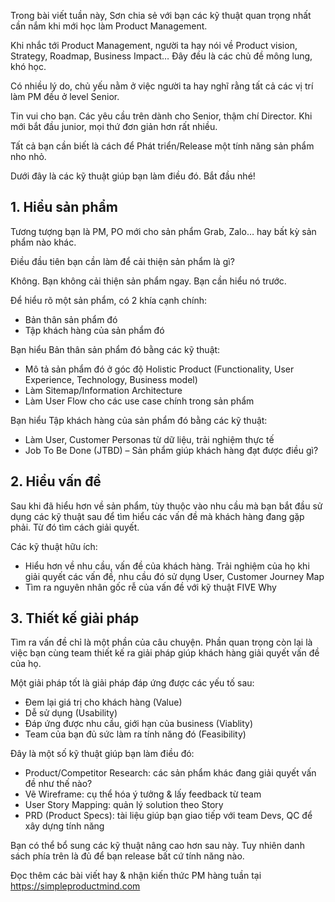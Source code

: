 Trong bài viết tuần này, Sơn chia sẻ với bạn các kỹ thuật quan trọng nhất cần nắm khi mới học làm Product Management.

Khi nhắc tới Product Management, người ta hay nói về Product vision, Strategy, Roadmap, Business Impact… Đây đều là các chủ đề mông lung, khó học.

Có nhiều lý do, chủ yếu nằm ở việc người ta hay nghĩ rằng tất cả các vị trí làm PM đều ở level Senior. 

Tin vui cho bạn. Các yêu cầu trên dành cho Senior, thậm chí Director. Khi mới bắt đầu junior, mọi thứ đơn giản hơn rất nhiều.

Tất cả bạn cần biết là cách để Phát triển/Release một tính năng sản phẩm nho nhỏ.

Dưới đây là các kỹ thuật giúp bạn làm điều đó. Bắt đầu nhé!

## 1. Hiểu sản phẩm
Tương tượng bạn là PM, PO mới cho sản phẩm Grab, Zalo… hay bất kỳ sản phẩm nào khác.

Điều đầu tiên bạn cần làm để cải thiện sản phẩm là gì?

Không. Bạn không cải thiện sản phẩm ngay. Bạn cần hiểu nó trước.

Để hiểu rõ một sản phẩm, có 2 khía cạnh chính:

* Bản thân sản phẩm đó
* Tập khách hàng của sản phẩm đó

Bạn hiểu Bản thân sản phẩm đó bằng các kỹ thuật:

* Mô tả sản phẩm đó ở góc độ Holistic Product (Functionality, User Experience, Technology, Business model)
* Làm Sitemap/Information Architecture
* Làm User Flow cho các use case chính trong sản phẩm 

Bạn hiểu Tập khách hàng của sản phẩm đó bằng các kỹ thuật:

* Làm User, Customer Personas từ dữ liệu, trải nghiệm thực tế
* Job To Be Done (JTBD) – Sản phẩm giúp khách hàng đạt được điều gì?

## 2. Hiểu vấn đề
Sau khi đã hiểu hơn về sản phẩm, tùy thuộc vào nhu cầu mà bạn bắt đầu sử dụng các kỹ thuật sau để tìm hiểu các vấn đề mà khách hàng đang gặp phải. Từ đó tìm cách giải quyết.

Các kỹ thuật hữu ích:

* Hiểu hơn về nhu cầu, vấn đề của khách hàng. Trải nghiệm của họ khi giải quyết các vấn đề, nhu cầu đó sử dụng User, Customer Journey Map
* Tìm ra nguyên nhân gốc rễ của vấn đề với kỹ thuật FIVE Why

## 3. Thiết kế giải pháp
Tìm ra vấn đề chỉ là một phần của câu chuyện. Phần quan trọng còn lại là việc bạn cùng team thiết kế ra giải pháp giúp khách hàng giải quyết vấn đề của họ.

Một giải pháp tốt là giải pháp đáp ứng được các yếu tố sau:

* Đem lại giá trị cho khách hàng (Value)
* Dễ sử dụng (Usability)
* Đáp ứng được nhu cầu, giới hạn của business (Viablity)
* Team của bạn đủ sức làm ra tính năng đó (Feasibility)

Đây là một số kỹ thuật giúp bạn làm điều đó:

* Product/Competitor Research: các sản phẩm khác đang giải quyết vấn đề như thế nào? 
* Vẽ Wireframe: cụ thể hóa ý tưởng & lấy feedback từ team
* User Story Mapping: quản lý solution theo Story 
* PRD (Product Specs): tài liệu giúp bạn giao tiếp với team Devs, QC để xây dựng tính năng


Bạn có thể bổ sung các kỹ thuật nâng cao hơn sau này. Tuy nhiên danh sách phía trên là đủ để bạn release bất cứ tính năng nào.

Đọc thêm các bài viết hay & nhận kiến thức PM hàng tuần tại https://simpleproductmind.com